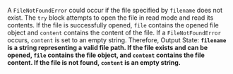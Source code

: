 A `FileNotFoundError` could occur if the file specified by `filename` does not exist. The `try` block attempts to open the file in read mode and read its contents. If the file is successfully opened, `file` contains the opened file object and `content` contains the content of the file. If a `FileNotFoundError` occurs, `content` is set to an empty string.
Therefore, Output State: **`filename` is a string representing a valid file path. If the file exists and can be opened, `file` contains the file object, and `content` contains the file content. If the file is not found, `content` is an empty string.**